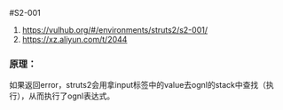 #S2-001

1. https://vulhub.org/#/environments/struts2/s2-001/
2. https://xz.aliyun.com/t/2044


### 原理：
如果返回error，struts2会用拿input标签中的value去ognl的stack中查找（执行），从而执行了ognl表达式。